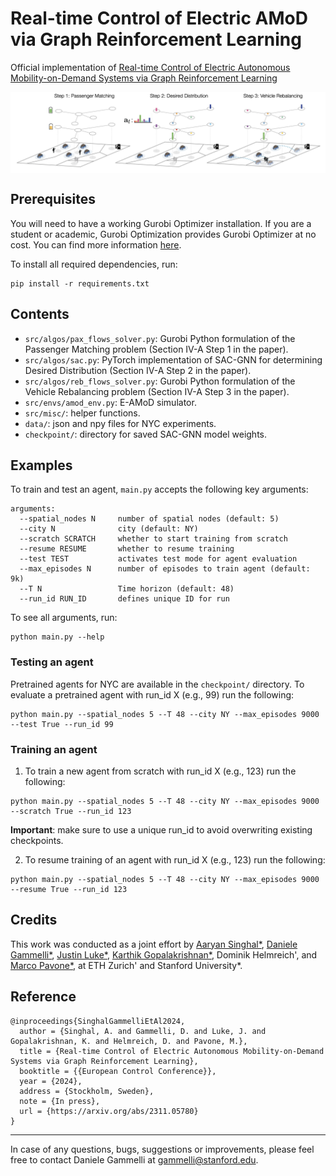 # Real-time Control of Electric AMoD via Graph Reinforcement Learning
Official implementation of [Real-time Control of Electric Autonomous Mobility-on-Demand Systems via Graph Reinforcement Learning](https://arxiv.org/abs/2311.05780)

<img align="center" src="images/gnn-for-eamod.png" width="700"/></td> <br/>

## Prerequisites

You will need to have a working Gurobi Optimizer installation. If you are a student or academic, Gurobi Optimization provides Gurobi Optimizer at no cost. You can find more information [here](https://www.gurobi.com/downloads/end-user-license-agreement-academic/).

To install all required dependencies, run:
```
pip install -r requirements.txt
```

## Contents

* `src/algos/pax_flows_solver.py`: Gurobi Python formulation of the Passenger Matching problem (Section IV-A Step 1 in the paper).
* `src/algos/sac.py`: PyTorch implementation of SAC-GNN for determining Desired Distribution (Section IV-A Step 2 in the paper).
* `src/algos/reb_flows_solver.py`: Gurobi Python formulation of the Vehicle Rebalancing problem (Section IV-A Step 3 in the paper).
* `src/envs/amod_env.py`: E-AMoD simulator.
* `src/misc/`: helper functions.
* `data/`: json and npy files for NYC experiments.
* `checkpoint/`: directory for saved SAC-GNN model weights.

## Examples

To train and test an agent, `main.py` accepts the following key arguments:
```
arguments:
  --spatial_nodes N     number of spatial nodes (default: 5)
  --city N              city (default: NY)
  --scratch SCRATCH     whether to start training from scratch
  --resume RESUME       whether to resume training
  --test TEST           activates test mode for agent evaluation
  --max_episodes N      number of episodes to train agent (default: 9k)
  --T N                 Time horizon (default: 48)
  --run_id RUN_ID       defines unique ID for run
```
To see all arguments, run:
```
python main.py --help
```

### Testing an agent
Pretrained agents for NYC are available in the `checkpoint/` directory.
To evaluate a pretrained agent with run_id X (e.g., 99) run the following:
```
python main.py --spatial_nodes 5 --T 48 --city NY --max_episodes 9000 --test True --run_id 99
```

### Training an agent
1. To train a new agent from scratch with run_id X (e.g., 123) run the following:
```
python main.py --spatial_nodes 5 --T 48 --city NY --max_episodes 9000 --scratch True --run_id 123
```
**Important**: make sure to use a unique run_id to avoid overwriting existing checkpoints.

2. To resume training of an agent with run_id X (e.g., 123) run the following:
```
python main.py --spatial_nodes 5 --T 48 --city NY --max_episodes 9000 --resume True --run_id 123
```


## Credits
This work was conducted as a joint effort by [Aaryan Singhal*](https://www.aaryan-singhal.com/), [Daniele Gammelli*](https://scholar.google.it/citations?user=C9ZbB3cAAAAJ), [Justin Luke*](https://scholar.google.com/citations?user=G-_Za4EAAAAJ), [Karthik Gopalakrishnan*](https://scholar.google.com/citations?user=Tt2MJQsAAAAJ), Dominik Helmreich', and [Marco Pavone*](https://web.stanford.edu/~pavone/), at ETH Zurich' and Stanford University*. 

## Reference
```
@inproceedings{SinghalGammelliEtAl2024,
  author = {Singhal, A. and Gammelli, D. and Luke, J. and Gopalakrishnan, K. and Helmreich, D. and Pavone, M.},
  title = {Real-time Control of Electric Autonomous Mobility-on-Demand Systems via Graph Reinforcement Learning},
  booktitle = {{European Control Conference}},
  year = {2024},
  address = {Stockholm, Sweden},
  note = {In press},
  url = {https://arxiv.org/abs/2311.05780}
}
```

----------
In case of any questions, bugs, suggestions or improvements, please feel free to contact Daniele Gammelli at gammelli@stanford.edu.
